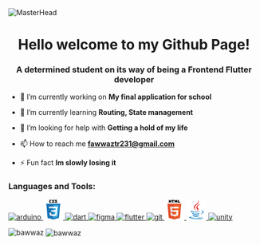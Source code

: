 <img src="https://encrypted-tbn0.gstatic.com/images?q=tbn:ANd9GcQvAJzKEGRH_5Ee025AosXKEtgz_Bo-6PQyuHoDivM-BvhqulMkb4Y87rslpWG8hhOqeWs&usqp=CAU" alt="MasterHead" width="1000" height="200">


<h1 align="center"> Hello welcome to my Github Page!</h1>
<h3 align="center">A determined student on its way of being a Frontend Flutter developer</h3>






- 🔭 I’m currently working on **My final application for school**

- 🌱 I’m currently learning **Routing, State management**

- 🤝 I’m looking for help with **Getting a hold of my life**

- 📫 How to reach me **fawwaztr231@gmail.com**

- ⚡ Fun fact **Im slowly losing it**




<h3 align="left">Languages and Tools:</h3>
<p align="left"> <a href="https://www.arduino.cc/" target="_blank" rel="noreferrer"> <img src="https://cdn.worldvectorlogo.com/logos/arduino-1.svg" alt="arduino" width="40" height="40"/> </a> <a href="https://www.w3schools.com/css/" target="_blank" rel="noreferrer"> <img src="https://raw.githubusercontent.com/devicons/devicon/master/icons/css3/css3-original-wordmark.svg" alt="css3" width="40" height="40"/> </a> <a href="https://dart.dev" target="_blank" rel="noreferrer"> <img src="https://www.vectorlogo.zone/logos/dartlang/dartlang-icon.svg" alt="dart" width="40" height="40"/> </a> <a href="https://www.figma.com/" target="_blank" rel="noreferrer"> <img src="https://www.vectorlogo.zone/logos/figma/figma-icon.svg" alt="figma" width="40" height="40"/> </a> <a href="https://flutter.dev" target="_blank" rel="noreferrer"> <img src="https://www.vectorlogo.zone/logos/flutterio/flutterio-icon.svg" alt="flutter" width="40" height="40"/> </a> <a href="https://git-scm.com/" target="_blank" rel="noreferrer"> <img src="https://www.vectorlogo.zone/logos/git-scm/git-scm-icon.svg" alt="git" width="40" height="40"/> </a> <a href="https://www.w3.org/html/" target="_blank" rel="noreferrer"> <img src="https://raw.githubusercontent.com/devicons/devicon/master/icons/html5/html5-original-wordmark.svg" alt="html5" width="40" height="40"/> </a> <a href="https://www.java.com" target="_blank" rel="noreferrer"> <img src="https://raw.githubusercontent.com/devicons/devicon/master/icons/java/java-original.svg" alt="java" width="40" height="40"/> </a> <a href="https://unity.com/" target="_blank" rel="noreferrer"> <img src="https://www.vectorlogo.zone/logos/unity3d/unity3d-icon.svg" alt="unity" width="40" height="40"/> </a> </p>

<p><img align="left" src="https://github-readme-stats.vercel.app/api/top-langs?username=bawwaz&show_icons=true&locale=en&layout=compact" alt="bawwaz" /></p>

<p>&nbsp;<img align="center" src="https://github-readme-stats.vercel.app/api?username=bawwaz&show_icons=true&locale=en" alt="bawwaz" /></p>
